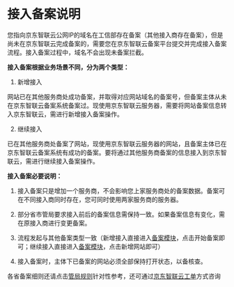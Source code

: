 # 接入备案说明

您指向京东智联云公网IP的域名在工信部存在备案（其他接入商存在备案），但是尚未在京东智联云完成备案的，需要您在京东智联云备案平台提交并完成接入备案流程。接入备案过程中，域名不会出现未备案拦截。

**接入备案根据业务场景不同，分为两个类型：**

1. 新增接入

网站已在其他服务商处成功备案，并取得对应网站域名的备案号，但备案主体从未在京东智联云备案系统备案过。现使用京东智联云服务器，需要将网站备案信息转入京东智联云，需进行新增接入备案操作。

2. 继续接入

已在其他服务商处备案了网站，现使用京东智联云服务器的网站，且备案主体已在京东智联云备案系统有成功的备案。要将通过其他服务商备案的信息接入到京东智联云，需进行继续接入备案操作。 

**接入备案必要说明：**

1. 接入备案只是增加一个服务商，不会影响您上家服务商处的备案数据。备案可在不同接入商同时存在，您可同时使用两家服务商的服务器。

2. 部分省市管局要求接入前后的备案信息需保持一致。如果备案信息有变化，需在原接入商进行变更备案。

3. 流程发起与其他备案类型一致（新增接入直接进入[备案模块](https://record-console.jdcloud.com/)，点击开始备案即可；继续接入直接进入[备案模块](https://record-console.jdcloud.com/)，点击新增网站即可）

4. 接入备案时，主体下已备案的网站必须全部保持打开状态，以备核查。

各省备案细则还请点击[管局规则](https://docs.jdcloud.com/cn/icp-license-service/anhui)针对性参考，还可通过[京东智联云工单](https://ticket.jdcloud.com/myorder/submit)方式咨询
